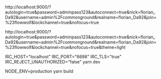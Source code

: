 http://localhost:9000/?autologin=true&password=adminpass123&autoconnect=true&nick=florian_Da92&username=admin%2Fcommonground&realname=florian_Da92&join=%23flowwolf&lockchannel=true&nofocus=true


http://localhost:9000/?autologin=true&password=adminpass123&autoconnect=true&nick=florian_Da92&username=admin%2Fcommonground&realname=florian_Da92&join=%23flowwolf&lockchannel=true&nofocus=true&theme=light

IRC_HOST="localhost" IRC_PORT="6698" IRC_TLS="true" IRC_REJECT_UNAUTHORIZED="false" yarn dev




NODE_ENV=production yarn build